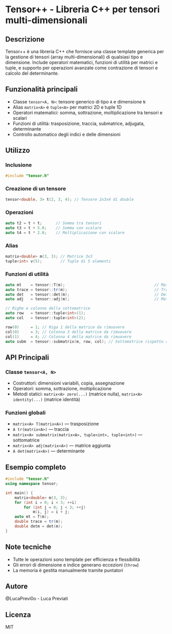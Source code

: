 # Tensor++ - Libreria C++ per tensori multi-dimensionali

## Descrizione

Tensor++ è una libreria C++ che fornisce una classe template generica per la gestione di tensori (array multi-dimensionali) di qualsiasi tipo e dimensione.
Include operatori matematici, funzioni di utilità per matrici e tuple, e supporto per operazioni avanzate come contrazione di tensori e calcolo del determinante.

## Funzionalità principali
- Classe `tensor<A, N>`: tensore generico di tipo `A` e dimensione `N`
- Alias `matrix<A>` e `tuple<A>` per matrici 2D e tuple 1D
- Operatori matematici: somma, sottrazione, moltiplicazione tra tensori e scalari
- Funzioni di utilità: trasposizione, traccia, submatrice, adjugata, determinante
- Controllo automatico degli indici e delle dimensioni

## Utilizzo

### Inclusione
```cpp
#include "tensor.h"
```

### Creazione di un tensore
```cpp
tensor<double, 3> t(2, 3, 4); // Tensore 2x3x4 di double
```

### Operazioni
```cpp
auto t2 = t + t;      // Somma tra tensori
auto t3 = t + 5.0;    // Somma con scalare
auto t4 = t * 2.0;    // Moltiplicazione con scalare
```

### Alias
```cpp
matrix<double> m(3, 3); // Matrice 3x3
tuple<int> v(5);        // Tuple di 5 elementi
```

### Funzioni di utilità
```cpp
auto mt    = tensor::T(m);                                       // Matrice trasposta
auto trace = tensor::tr(m);                                      // Traccia della matrice
auto det   = tensor::det(m);                                     // Determinante della matrice
auto adj   = tensor::adj(m);                                     // Matrice aggiunta

// Righe e colonne della sottomatrice
auto row   = tensor::tuple<int>(1);
auto col   = tensor::tuple<int>(2);

row(0)     = 1; // Riga 1 della matrice da rimuovere
col(0)     = 3; // Colonna 3 della matrice da rimuovere
col(1)     = 4; // Colonna 4 della matrice da rimuovere
auto subm  = tensor::submatrix(m, row, col); // Sottomatrice rispetto alle righe/colonne
```

## API Principali

### Classe `tensor<A, N>`
- Costruttori: dimensioni variabili, copia, assegnazione
- Operatori: somma, sottrazione, moltiplicazione
- Metodi statici: `matrix<A> zero(...)` (matrice nulla), `matrix<A> identity(...)` (matrice identità)

### Funzioni globali
- `matrix<A> T(matrix<A>)` — trasposizione
- `A tr(matrix<A>)` — traccia
- `matrix<A> submatrix(matrix<A>, tuple<int>, tuple<int>)` — sottomatrice
- `matrix<A> adj(matrix<A>)` — matrice aggiunta
- `A det(matrix<A>)` — determinante

## Esempio completo
```cpp
#include "tensor.h"
using namespace tensor;

int main() {
    matrix<double> m(3, 3);
    for (int i = 0; i < 3; ++i)
        for (int j = 0; j < 3; ++j)
            m(i, j) = i + j;
    auto mt = T(m);
    double trace = tr(m);
    double detm = det(m);
}
```

## Note tecniche
- Tutte le operazioni sono template per efficienza e flessibilità
- Gli errori di dimensione e indice generano eccezioni (`throw`)
- La memoria è gestita manualmente tramite puntatori

## Autore
@LucaPrevi0o - Luca Previati

## Licenza
MIT
